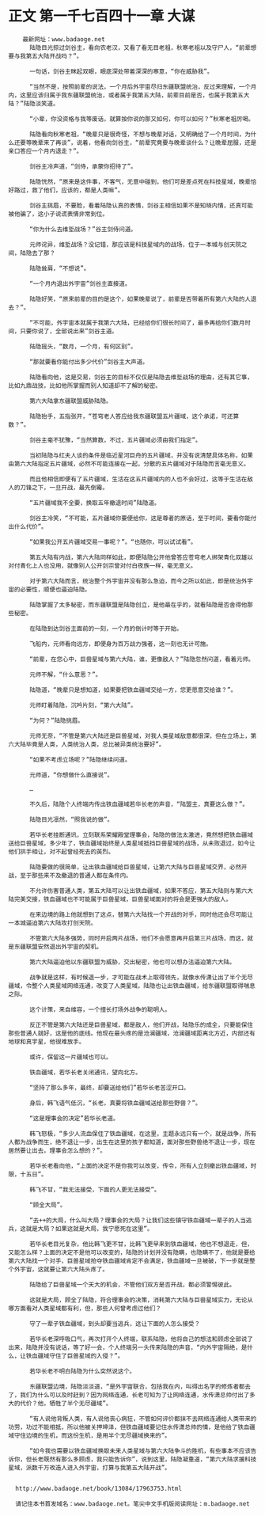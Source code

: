 # 正文 第一千七百四十一章 大谋
        最新网址：www.badaoge.net
          陆隐目光掠过剑谷主，看向农老汉，又看了看无目老祖，秋寒老祖以及守尸人，“前辈想要与我第五大陆开战吗？”。
      
          一句话，剑谷主眯起双眼，眼底深处带着深深的寒意，“你在威胁我”。
      
          “当然不是，按照前辈的说法，一个月后外宇宙尽归东疆联盟统治，反过来理解，一个月内，这里应该归属于我东疆联盟统治，或者属于我第五大陆，前辈目前是否，也属于我第五大陆？”陆隐淡笑道。
      
          “小辈，你没资格与我等废话，就算按你说的那又如何，你可以如何？”秋寒老祖厉喝。
      
          陆隐看向秋寒老祖，“晚辈只是很奇怪，不想与晚辈对话，又明确给了一个月时间，为什么还要等晚辈来了再谈”，说着，他看向剑谷主，“前辈究竟要与晚辈谈什么？让晚辈屈服，还是亲口答应一个月内退走？”。
      
          剑谷主冷声道，“剑侍，承蒙你招待了”。
      
          陆隐恍然，“原来是这件事，不客气，无意中碰到，他们可是差点死在科技星域，晚辈恰好路过，救了他们，应该的，都是人类嘛”。
      
          剑谷主挑眉，不要脸，看着陆隐认真的表情，剑谷主相信如果不是知晓内情，还真可能被他骗了，这小子说谎表情非常到位。
      
          “你为什么去维埑战场？”谷主剑侍问道。
      
          元师诧异，维埑战场？没记错，那应该是科技星域内的战场，位于一本城与创天院之间，陆隐去了那？
      
          陆隐耸肩，“不想说”。
      
          “一个月内退出外宇宙”剑谷主直接道。
      
          陆隐好笑，“原来前辈的目的是这个，如果晚辈说了，前辈是否带着所有第六大陆的人退去？”。
      
          “不可能，外宇宙本就属于我第六大陆，已经给你们很长时间了，最多再给你们数月时间，只要你说了，全部说出来”剑谷主道。
      
          陆隐摇头，“数月，一个月，有何区别”。
      
          “那就要看你能付出多少代价”剑谷主大声道。
      
          陆隐看向他，这是交易，剑谷主的目标不仅仅是陆隐去维埑战场的理由，还有其它事，比如九鼎战技，比如他所掌握而别人知道却不了解的秘密。
      
          第六大陆拿东疆联盟威胁陆隐。
      
          陆隐抬手，五指张开，“苍穹老人答应给我东疆联盟五片疆域，这个承诺，可还算数？”。
      
          剑谷主毫不犹豫，“当然算数，不过，五片疆域必须由我们指定”。
      
          当初陆隐与红夫人谈的条件是临近星河巨舟的五片疆域，并没有说清楚具体名称，如果由第六大陆指定五片疆域，必然不可能连接在一起，分散的五片疆域对于陆隐而言毫无意义。
      
          而且他相信即便有了五片疆域，生活在这五片疆域内的人也不会好过，这等于生活在敌人的刀锋之下，一旦开战，最先倒霉。
      
          “五片疆域我不全要，换取五年撤退时间”陆隐道。
      
          剑谷主冷笑，“不可能，五片疆域你要便给你，这是尊者的原话，至于时间，要看你能付出什么代价”。
      
          “如果我公开五片疆域交易一事呢？”。“也随你，可以试试看”。
      
          第五大陆有内战，第六大陆同样如此，即便陆隐公开他曾答应苍穹老人绑架青化双雄以对付青化上人也没用，就像别人公开剑宗曾对付白夜族一样，毫无意义。
      
          对于第六大陆而言，统治整个外宇宙并没有那么急迫，而今之所以如此，即是统治外宇宙的必要性，顺便也逼迫陆隐。
      
          陆隐掌握了太多秘密，而东疆联盟是陆隐创立，是他最在乎的，就看陆隐是否舍得他那些秘密。
      
          在陆隐到达剑谷主面前的一刻，一个月的倒计时等于开始。
      
          飞船内，元师看向远方，即便身为百万战力强者，这一刻也无计可施。
      
          “前辈，在您心中，巨兽星域与第六大陆，谁，更像敌人？”陆隐忽然问道，看着元师。
      
          元师不解，“什么意思？”。
      
          陆隐道，“晚辈只是想知道，如果要把铁血疆域交给一方，您更愿意交给谁？”。
      
          元师盯着陆隐，沉吟片刻，“第六大陆”。
      
          “为何？”陆隐挑眉。
      
          元师无奈，“不管是第六大陆还是巨兽星域，对我人类星域敌意都很深，但在立场上，第六大陆毕竟是人类，人类统治人类，总比被异类统治要好”。
      
          “如果不考虑立场呢？”陆隐继续问道。
      
          元师道，“你想做什么直接说”。
      
          …
      
          不久后，陆隐个人终端内传出铁血疆域若华长老的声音，“陆盟主，真要这么做？”。
      
          陆隐目光凛然，“照我说的做”。
      
          若华长老挂断通讯，立刻联系荣耀殿堂理事会，陆隐的做法太激进，竟然想把铁血疆域送给巨兽星域，多少年了，铁血疆域始终是人类星域抵挡巨兽星域的战场，从未败退过，如今让他们拱手相让，对不起曾经死去的英烈。
      
          陆隐要做的很简单，让出铁血疆域给巨兽星域，让第六大陆与巨兽星域交界，必然开战，至于那些来不及撤退的普通人都在条件内。
      
          不允许伤害普通人类，第五大陆可以让出铁血疆域，如果不答应，第五大陆则与第六大陆完美交接，铁血疆域也不可能属于巨兽星域，巨兽星域面对的将会是更强大的敌人。
      
          在来边境的路上他就想到了这点，替第六大陆找一个开战的对手，同时他还会尽可能让一本城逼迫第六大陆攻打创天院。
      
          不管第六大陆多强势，同时开启两片战场，他们不会愿意再开启第三片战场，而这，就是东疆联盟安然退出外宇宙的契机。
      
          第六大陆逼迫他以东疆联盟为威胁，交出秘密，他也可以想办法逼迫第六大陆。
      
          战争就是这样，有时候退一步，才可能在战术上取得领先，就像水传潇让出了半个无尽疆域，令整个人类星域网络连通，改变了人类星域，陆隐也让出铁血疆域，给东疆联盟取得喘息之际。
      
          这个计策，来自维容，一个擅长打场外战争的聪明人。
      
          反正不管是第六大陆还是巨兽星域，都是敌人，他们开战，陆隐乐的成全，只要能保住那些普通人就好，这是他的底线。他现在最头疼的是沧澜疆域，沧澜疆域距离北方近，内部还有地球和真宇星，他很难放手。
      
          或许，保留这一片疆域也可以。
      
          铁血疆域，若华长老关闭通讯，望向北方。
      
          “坚持了那么多年，最终，却要送给他们”若华长老苦涩开口。
      
          身后，韩飞语气低沉，“长老，真要将铁血疆域送给那些野兽？”。
      
          “这是理事会的决定”若华长老道。
      
          韩飞怒极，“多少人流血保住了铁血疆域，在这里，主题永远只有一个，就是战争，所有人都为战争而生，绝不退让一步，出生在这里的孩子都知道，面对那些野兽绝不退让一步，现在居然要让出去，理事会怎么想的？”。
      
          若华长老看向他，“上面的决定不是你我可以改变，传令，所有人立刻撤出铁血疆域，时限，十五日”。
      
          韩飞不甘，“我无法接受，下面的人更无法接受”。
      
          “顾全大局”。
      
          “去++的大局，什么叫大局？理事会的大局？让我们这些镇守铁血疆域一辈子的人当逃兵，这就是大局？如果这就是大局，我宁愿死在这里”。
      
          若华长老目光复杂，他比韩飞更不甘，比韩飞更早来到铁血疆域，他也不想退走，但，又能怎么样？上面的决定不是他可以改变的，陆隐的计划并没有隐瞒，也隐瞒不了，他就是要给第六大陆找一个对手，巨兽星域抢夺铁血疆域肯定不会满足，铁血疆域一旦被破，下一步就是整个外宇宙，这就要让第六大陆头疼了。
      
          陆隐给了巨兽星域一个天大的机会，不管他们双方是否开战，都必须警惕彼此。
      
          这就是大局，顾全了陆隐，符合理事会的决策，消耗第六大陆与巨兽星域实力，无论从哪方面看对人类星域都有利，但，那些人何曾考虑过他们？
      
          守了一辈子铁血疆域，到头却要当逃兵，这让下面的人怎么接受？
      
          若华长老深呼吸口气，再次打开个人终端，联系陆隐，他将自己的想法和顾虑全部说了出来，陆隐并没有说话，等了好一会，个人终端另一头传来陆隐的声音，“内外宇宙隔绝，是什么，让铁血疆域守住了巨兽星域的入侵？”。
      
          若华长老不明白陆隐为什么突然说这个。
      
          东疆联盟边境，陆隐淡淡道，“是外宇宙联合，包括我在内，叫得出名字的修炼者都去了，我们为什么可以及时赶到？因为网络连通，长老可知为了让网络连通，水传潇总帅付出了多大的代价？他，牺牲了半个无尽疆域”。
      
          “有人说他背叛人类，有人说他丧心病狂，不管如何评价都抹不去网络连通给人类带来的功劳，功过不能相抵，所以他被关押坤泽，但铁血疆域要记住水传潇总帅的情，是他给了铁血疆域守住边境的生机，而这份生机，是用半个无尽疆域换来的”。
      
          “如今我也需要以铁血疆域换取未来人类星域与第六大陆争斗的胜机，有些事本不应该告诉你，但长老既然有那么多顾虑，我只能告诉你”，说到这里，陆隐凝重道，“第六大陆求援科技星域，派数千万改造人进入外宇宙，打算与我第五大陆开战”。
      
      
      http://www.badaoge.net/book/13084/17963753.html
      
      请记住本书首发域名：www.badaoge.net。笔尖中文手机版阅读网址：m.badaoge.net